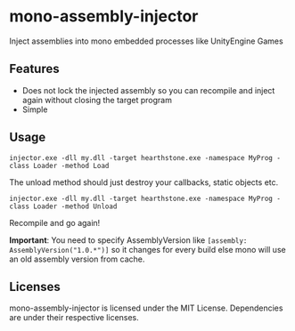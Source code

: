 ﻿# mono-assembly-injector

Inject assemblies into mono embedded processes like UnityEngine Games

## Features

- Does not lock the injected assembly so you can recompile and inject again without closing the target program
- Simple

## Usage

`injector.exe -dll my.dll -target hearthstone.exe -namespace MyProg -class Loader -method Load`

The unload method should just destroy your callbacks, static objects etc.

`injector.exe -dll my.dll -target hearthstone.exe -namespace MyProg -class Loader -method Unload`

Recompile and go again!

__Important__: You need to specify AssemblyVersion like `[assembly: AssemblyVersion("1.0.*")]` so it changes for every build else mono will use an old assembly version from cache.  

## Licenses
mono-assembly-injector is licensed under the MIT License. Dependencies are under their respective licenses.
